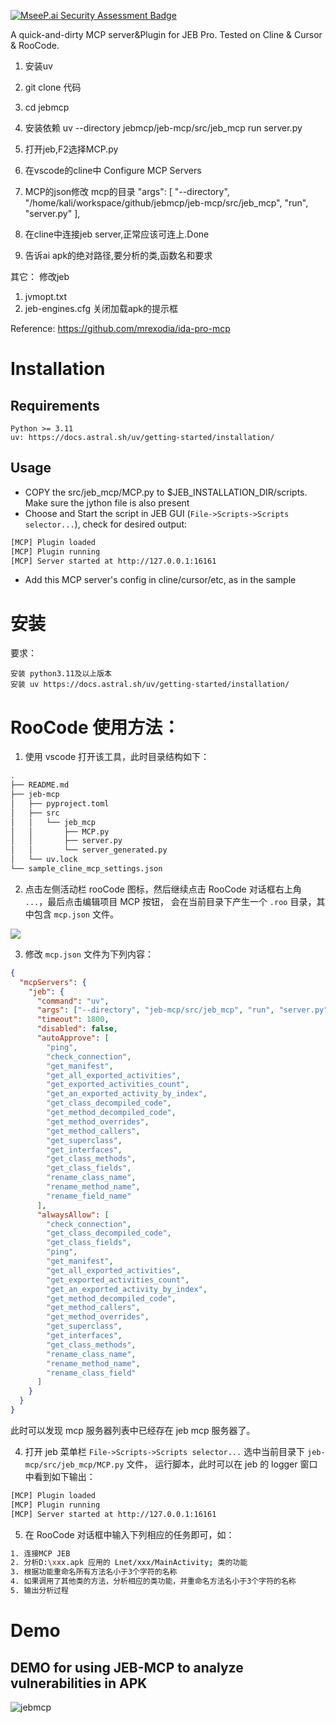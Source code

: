 [![MseeP.ai Security Assessment Badge](https://mseep.net/pr/flankerhqd-jebmcp-badge.png)](https://mseep.ai/app/flankerhqd-jebmcp)

A quick-and-dirty MCP server&Plugin for JEB Pro.
Tested on Cline & Cursor & RooCode.

1. 安装uv
2. git clone 代码 
3. cd jebmcp
4. 安装依赖 uv --directory jebmcp/jeb-mcp/src/jeb_mcp run server.py
5. 打开jeb,F2选择MCP.py
6. 在vscode的cline中 Configure MCP Servers
7. MCP的json修改 mcp的目录
      "args": [
        "--directory",
        "/home/kali/workspace/github/jebmcp/jeb-mcp/src/jeb_mcp",
        "run",
        "server.py"
      ],

8. 在cline中连接jeb server,正常应该可连上.Done
9. 告诉ai apk的绝对路径,要分析的类,函数名和要求

其它：
修改jeb
1. jvmopt.txt
2. jeb-engines.cfg 关闭加载apk的提示框

Reference: https://github.com/mrexodia/ida-pro-mcp

# Installation

## Requirements
```
Python >= 3.11
uv: https://docs.astral.sh/uv/getting-started/installation/
```
## Usage
- COPY the src/jeb_mcp/MCP.py to $JEB_INSTALLATION_DIR/scripts. Make sure the jython file is also present
- Choose and Start the script in JEB GUI (`File->Scripts->Scripts selector...`), check for desired output:
```bash
[MCP] Plugin loaded
[MCP] Plugin running
[MCP] Server started at http://127.0.0.1:16161
```
- Add this MCP server's config in cline/cursor/etc, as in the sample

# 安装
要求：
```
安装 python3.11及以上版本
安装 uv https://docs.astral.sh/uv/getting-started/installation/
```

# RooCode 使用方法：

1. 使用 vscode 打开该工具，此时目录结构如下：

```bash
.
├── README.md
├── jeb-mcp
│   ├── pyproject.toml
│   ├── src
│   │   └── jeb_mcp
│   │       ├── MCP.py
│   │       ├── server.py
│   │       └── server_generated.py
│   └── uv.lock
└── sample_cline_mcp_settings.json
```

2. 点击左侧活动栏 rooCode 图标，然后继续点击 RooCode 对话框右上角 `...`，最后点击编辑项目 MCP 按钮，
   会在当前目录下产生一个 `.roo` 目录，其中包含 `mcp.json` 文件。

![](assets/2025-08-26-10-03-53.png)

3. 修改 `mcp.json` 文件为下列内容：

```json
{
  "mcpServers": {
    "jeb": {
      "command": "uv",
      "args": ["--directory", "jeb-mcp/src/jeb_mcp", "run", "server.py"],
      "timeout": 1800,
      "disabled": false,
      "autoApprove": [
        "ping",
        "check_connection",
        "get_manifest",
        "get_all_exported_activities",
        "get_exported_activities_count",
        "get_an_exported_activity_by_index",
        "get_class_decompiled_code",
        "get_method_decompiled_code",
        "get_method_overrides",
        "get_method_callers",
        "get_superclass",
        "get_interfaces",
        "get_class_methods",
        "get_class_fields",
        "rename_class_name",
        "rename_method_name",
        "rename_field_name"
      ],
      "alwaysAllow": [
        "check_connection",
        "get_class_decompiled_code",
        "get_class_fields",
        "ping",
        "get_manifest",
        "get_all_exported_activities",
        "get_exported_activities_count",
        "get_an_exported_activity_by_index",
        "get_method_decompiled_code",
        "get_method_callers",
        "get_method_overrides",
        "get_superclass",
        "get_interfaces",
        "get_class_methods",
        "rename_class_name",
        "rename_method_name",
        "rename_class_field"
      ]
    }
  }
}
```

此时可以发现 mcp 服务器列表中已经存在 jeb mcp 服务器了。

4. 打开 jeb 菜单栏 `File->Scripts->Scripts selector...` 选中当前目录下 `jeb-mcp/src/jeb_mcp/MCP.py` 文件，
   运行脚本，此时可以在 jeb 的 logger 窗口中看到如下输出：

```bash
[MCP] Plugin loaded
[MCP] Plugin running
[MCP] Server started at http://127.0.0.1:16161
```

5. 在 RooCode 对话框中输入下列相应的任务即可，如：
```bash
1. 连接MCP JEB
2. 分析D:\xxx.apk 应用的 Lnet/xxx/MainActivity; 类的功能
3. 根据功能重命名所有方法名小于3个字符的名称
4. 如果调用了其他类的方法，分析相应的类功能，并重命名方法名小于3个字符的名称
5. 输出分析过程
```


# Demo
## DEMO for using JEB-MCP to analyze vulnerabilities in APK
![jebmcp](https://github.com/user-attachments/assets/28ea1c0e-76a7-4ed2-84b6-17645f671156)
